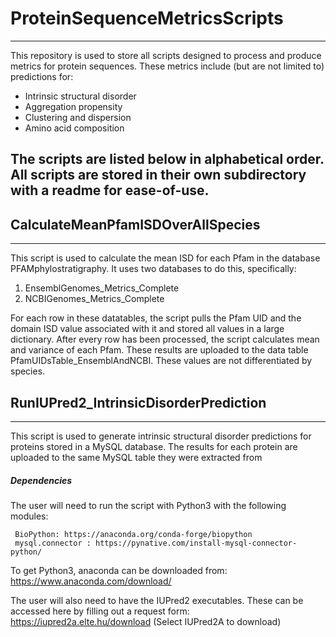 
# ProteinSequenceMetricsScripts
---------------------------------------------------------------------------------------

This repository is used to store all scripts designed to process and produce metrics for protein sequences. These metrics include (but are not limited to) predictions for: 
- Intrinsic structural disorder
- Aggregation propensity
- Clustering and dispersion
- Amino acid composition
 
 The scripts are listed below in alphabetical order. All scripts are stored in their own subdirectory with a readme for ease-of-use.
-----------


## CalculateMeanPfamISDOverAllSpecies
-----

This script is used to calculate the mean ISD for each Pfam in the database PFAMphylostratigraphy. It uses two databases to do this, specifically:

1) EnsemblGenomes_Metrics_Complete
2) NCBIGenomes_Metrics_Complete

For each row in these datatables, the script pulls the Pfam UID and the domain ISD value associated with it and stored all values in a large dictionary. After every row has been processed, the script calculates mean and variance of each Pfam. These results are uploaded to the data table PfamUIDsTable_EnsemblAndNCBI. These values are not differentiated by species.


## RunIUPred2_IntrinsicDisorderPrediction
-----

  This script is used to generate intrinsic structural disorder predictions for proteins stored in a MySQL database. The results for each protein are uploaded to the same MySQL table they were extracted from
  
##### Dependencies
The user will need to run the script with Python3 with the following modules:

	 BioPython: https://anaconda.org/conda-forge/biopython
	 mysql.connector : https://pynative.com/install-mysql-connector-python/

To get Python3, anaconda can be downloaded from: https://www.anaconda.com/download/


The user will also need to have the IUPred2 executables. These can be accessed here by filling out a request form: https://iupred2a.elte.hu/download (Select IUPred2A to download)



